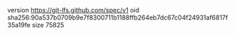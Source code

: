 version https://git-lfs.github.com/spec/v1
oid sha256:90a537b0709b9e7f8300711b1188ffb264eb7dc67c04f24931af6817f35a19fe
size 75825
